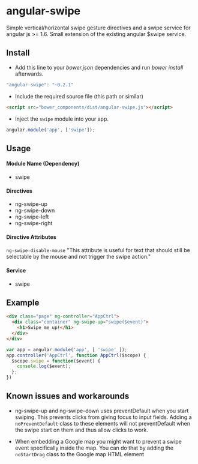angular-swipe
=============

Simple vertical/horizontal swipe gesture directives and a swipe service for angular js >= 1.6. Small extension of the existing angular $swipe service.

## Install

+ Add this line to your *bower.json* dependencies and run *bower install* afterwards.

>
``` JavaScript
"angular-swipe": "~0.2.1"
```

+ Include the required source file (this path or similar)

>
``` html
<script src="bower_components/dist/angular-swipe.js"></script>
```

+ Inject the `swipe` module into your app.

>
``` JavaScript
angular.module('app', ['swipe']);
```

## Usage

#### Module Name (Dependency)

* swipe

#### Directives

* ng-swipe-up
* ng-swipe-down
* ng-swipe-left
* ng-swipe-right

#### Directive Attributes

`ng-swipe-disable-mouse` "This attribute is useful for text that should still be selectable by the mouse and not trigger the swipe action."

#### Service

* swipe

## Example

>
```html
<div class="page" ng-controller="AppCtrl">
  <div class="container" ng-swipe-up="swipe($event)">
    <h1>Swipe me up!</h1>
  </div>
</div>
```

>
```JavaScript
var app = angular.module('app', [ 'swipe' ]);
app.controller('AppCtrl', function AppCtrl($scope) {
  $scope.swipe = function($event) {
    console.log($event);
  };
})
```

## Known issues and workarounds

* ng-swipe-up and ng-swipe-down uses preventDefault when you start swiping. This prevents clicks from giving focus to input fields. Adding a `noPreventDefault` class to these elements will not preventDefault when the swipe start on them and thus allow clicks to work.

* When embedding a Google map you might want to prevent a swipe event specifically inside the map. You can do that by adding the `noStartDrag` class to the Google map HTML element
